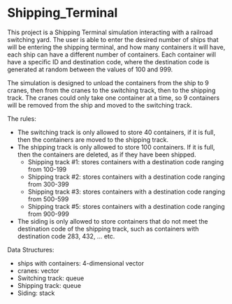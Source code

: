 # Shipping_Terminal

This project is a Shipping Terminal simulation interacting with a railroad switching yard.
The user is able to enter the desired number of ships that will be entering the shipping terminal, and how many containers it will have, each ship can have a different number of containers.
Each container will have a specific ID and destination code, where the destination code is generated at random between the values of 100 and 999.

The simulation is designed to unload the containers from the ship to 9 cranes, then from the cranes to the switching track, then to the shipping track. The cranes could only take one container at a time, so 9 containers will be removed from the ship and moved to the switching track.

The rules:
   - The switching track is only allowed to store 40 containers, if it is full, then the containers are moved to the shipping track.
   - The shipping track is only allowed to store 100 containers. If it is full, then the containers are deleted, as if they have been shipped.
      - Shipping track #1: stores containers with a destination code ranging from 100-199
      - Shipping track #2: stores containers with a destination code ranging from 300-399
      - Shipping track #3: stores containers with a destination code ranging from 500-599
      - Shipping track #5: stores containers with a destination code ranging from 900-999
   - The siding is only allowed to store containers that do not meet the destination code of the shipping track, such as containers with destination code 283, 432, ... etc.

Data Structures:
   - ships with containers: 4-dimensional vector
   - cranes: vector
   - Switching track: queue
   - Shipping track: queue
   - Siding: stack
